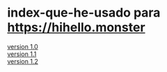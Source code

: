 # index-que-he-usado para https://hihello.monster

<a href="https://hihellomonster.github.io/index-que-he-usado/v1-0.html"> version 1.0 </a> <br>
<a href="https://hihellomonster.github.io/index-que-he-usado/v1-1.html"> version 1.1 </a> <br>
<a href="https://hihellomonster.github.io/index-que-he-usado/v1-2.html"> version 1.2 </a> <br>
